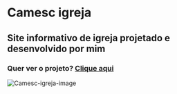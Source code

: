 # Camesc igreja
## Site informativo de igreja projetado e desenvolvido por mim
### Quer ver o projeto? <a href="https://eliasafecode.github.io/Camesc-igreja/index.html">Clique aqui</a>
![Camesc-igreja-image](https://github.com/user-attachments/assets/a6478fdd-1715-407f-afba-964e260b56cb)

